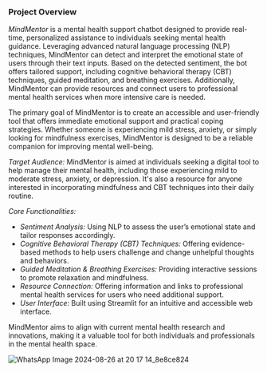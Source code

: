 ### Project Overview

*MindMentor* is a mental health support chatbot designed to provide real-time, personalized assistance to individuals seeking mental health guidance. Leveraging advanced natural language processing (NLP) techniques, MindMentor can detect and interpret the emotional state of users through their text inputs. Based on the detected sentiment, the bot offers tailored support, including cognitive behavioral therapy (CBT) techniques, guided meditation, and breathing exercises. Additionally, MindMentor can provide resources and connect users to professional mental health services when more intensive care is needed.

The primary goal of MindMentor is to create an accessible and user-friendly tool that offers immediate emotional support and practical coping strategies. Whether someone is experiencing mild stress, anxiety, or simply looking for mindfulness exercises, MindMentor is designed to be a reliable companion for improving mental well-being.

*Target Audience:*
MindMentor is aimed at individuals seeking a digital tool to help manage their mental health, including those experiencing mild to moderate stress, anxiety, or depression. It's also a resource for anyone interested in incorporating mindfulness and CBT techniques into their daily routine.

*Core Functionalities:*
- *Sentiment Analysis:* Using NLP to assess the user’s emotional state and tailor responses accordingly.
- *Cognitive Behavioral Therapy (CBT) Techniques:* Offering evidence-based methods to help users challenge and change unhelpful thoughts and behaviors.
- *Guided Meditation & Breathing Exercises:* Providing interactive sessions to promote relaxation and mindfulness.
- *Resource Connection:* Offering information and links to professional mental health services for users who need additional support.
- *User Interface:* Built using Streamlit for an intuitive and accessible web interface.

MindMentor aims to align with current mental health research and innovations, making it a valuable tool for both individuals and professionals in the mental health space.

![WhatsApp Image 2024-08-26 at 20 17 14_8e8ce824](https://github.com/user-attachments/assets/9ff094bd-08b9-4eca-92c4-945f6a9dcb08)
